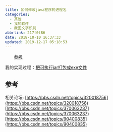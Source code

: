 ```yaml
---
title: 如何修改java程序的进程名
categories:
  - 其他
  - 我的软件
  - 截图文字识别
abbrlink: 217f0f86
date: 2018-10-10 16:37:33
updated: 2019-12-17 05:18:53
---
```

<div id='my_toc'><a href="/blog/217f0f86/#参考" class="header_2">参考</a>&nbsp;<br></div>
<style>.header_1{margin-left: 1em;}.header_2{margin-left: 2em;}.header_3{margin-left: 3em;}.header_4{margin-left: 4em;}.header_5{margin-left: 5em;}.header_6{margin-left: 6em;}</style>
<!--more-->
<script>if (navigator.platform.search('arm')==-1){document.getElementById('my_toc').style.display = 'none';}var e,p = document.getElementsByTagName('p');while (p.length>0) {e = p[0];e.parentElement.removeChild(e);}</script>

<!--end-->
我的实现过程：[把可执行jar打包成exe文件](/2018/10/10/MyApplications/截图文字识别/把可执行jar打包成exe文件/)
## 参考 ##
相关论坛:
[https://bbs.csdn.net/topics/320018756](https://bbs.csdn.net/topics/320018756)
[https://bbs.csdn.net/topics/370063237](https://bbs.csdn.net/topics/370063237)
[https://bbs.csdn.net/topics/90400835](https://bbs.csdn.net/topics/90400835)

